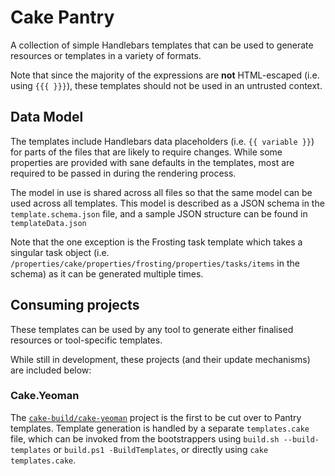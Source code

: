 # Cake Pantry

A collection of simple Handlebars templates that can be used to generate resources or templates in a variety of formats.

Note that since the majority of the expressions are **not** HTML-escaped (i.e. using `{{{ }}}`), these templates should not be used in an untrusted context.

## Data Model

The templates include Handlebars data placeholders (i.e. `{{ variable }}`) for parts of the files that are likely to require changes. While some properties are provided with sane defaults in the templates, most are required to be passed in during the rendering process.

The model in use is shared across all files so that the same model can be used across all templates. This model is described as a JSON schema in the `template.schema.json` file, and a sample JSON structure can be found in `templateData.json`

Note that the one exception is the Frosting task template which takes a singular task object (i.e. `/properties/cake/properties/frosting/properties/tasks/items` in the schema) as it can be generated multiple times.

## Consuming projects

These templates can be used by any tool to generate either finalised resources or tool-specific templates.

While still in development, these projects (and their update mechanisms) are included below:

### Cake.Yeoman

The [`cake-build/cake-yeoman`](https://github.com/cake-build/cake-yeoman) project is the first to be cut over to Pantry templates. Template generation is handled by a separate `templates.cake` file, which can be invoked from the bootstrappers using `build.sh --build-templates` or `build.ps1 -BuildTemplates`, or directly using `cake templates.cake`.